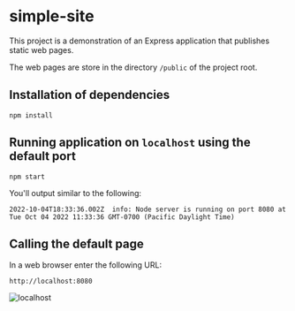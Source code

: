 # simple-site
This project is a demonstration of an Express application that publishes static web pages.

The web pages are store in the directory `/public` of the project root.

## Installation of dependencies

`npm install`

## Running application on `localhost` using the default port

`npm start`

You'll output similar to the following:

```
2022-10-04T18:33:36.002Z  info: Node server is running on port 8080 at Tue Oct 04 2022 11:33:36 GMT-0700 (Pacific Daylight Time)
```

## Calling the default page

In a web browser enter the following URL:

`http://localhost:8080`


![localhost](https://user-images.githubusercontent.com/1110569/193900809-922f3c56-a6b6-4de3-bfac-310e70f98f94.png)
